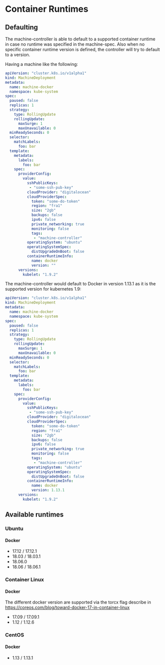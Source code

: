 # Container Runtimes

## Defaulting
The machine-controller is able to default to a supported container runtime in case no runtime was specified in the machine-spec.
Also when no specific container runtime version is defined, the controller will try to default to a version.

Having a machine like the following:
```yaml
apiVersion: "cluster.k8s.io/v1alpha1"
kind: MachineDeployment
metadata:
  name: machine-docker
  namespace: kube-system
spec:
  paused: false
  replicas: 1
  strategy:
    type: RollingUpdate
    rollingUpdate:
      maxSurge: 1
      maxUnavailable: 0
  minReadySeconds: 0
  selector:
    matchLabels:
      foo: bar
  template:
    metadata:
      labels:
        foo: bar
    spec:
      providerConfig:
        value:
          sshPublicKeys:
           - "some-ssh-pub-key"
          cloudProvider: "digitalocean"
          cloudProviderSpec:
            token: "some-do-token"
            region: "fra1"
            size: "2gb"
            backups: false
            ipv6: false
            private_networking: true
            monitoring: false
            tags:
             - "machine-controller"
          operatingSystem: "ubuntu"
          operatingSystemSpec:
            distUpgradeOnBoot: false
          containerRuntimeInfo:
            name: docker
            version: ""
      versions:
        kubelet: "1.9.2"
```

The machine-controller would default to Docker in version 1.13.1 as it is the supported version for kubernetes 1.9:

```yaml
apiVersion: "cluster.k8s.io/v1alpha1"
kind: MachineDeployment
metadata:
  name: machine-docker
  namespace: kube-system
spec:
  paused: false
  replicas: 1
  strategy:
    type: RollingUpdate
    rollingUpdate:
      maxSurge: 1
      maxUnavailable: 0
  minReadySeconds: 0
  selector:
    matchLabels:
      foo: bar
  template:
    metadata:
      labels:
        foo: bar
    spec:
      providerConfig:
        value:
          sshPublicKeys:
           - "some-ssh-pub-key"
          cloudProvider: "digitalocean"
          cloudProviderSpec:
            token: "some-do-token"
            region: "fra1"
            size: "2gb"
            backups: false
            ipv6: false
            private_networking: true
            monitoring: false
            tags:
             - "machine-controller"
          operatingSystem: "ubuntu"
          operatingSystemSpec:
            distUpgradeOnBoot: false
          containerRuntimeInfo:
            name: docker
            version: 1.13.1
      versions:
        kubelet: "1.9.2"
```

## Available runtimes

### Ubuntu

#### Docker
- 17.12 / 17.12.1
- 18.03 / 18.03.1
- 18.06.0
- 18.06 / 18.06.1

### Container Linux

#### Docker
The different docker version are supported via the torcx flag describe in https://coreos.com/blog/toward-docker-17-in-container-linux

- 17.09 / 17.09.1
- 1.12 / 1.12.6

### CentOS

#### Docker

- 1.13 / 1.13.1

